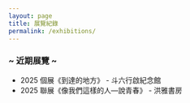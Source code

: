```yaml
---
layout: page
title: 展覽紀錄
permalink: /exhibitions/
---
```


###  ~ 近期展覽 ~

- 2025 個展《到達的地方》 - 斗六行啟紀念館
- 2025 聯展《像我們這樣的人—說青春》 - 洪雅書房
